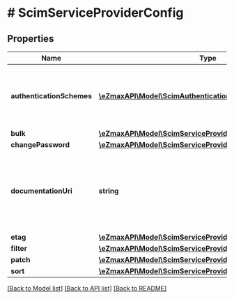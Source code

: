 # # ScimServiceProviderConfig

## Properties

Name | Type | Description | Notes
------------ | ------------- | ------------- | -------------
**authenticationSchemes** | [**\eZmaxAPI\Model\ScimAuthenticationScheme[]**](ScimAuthenticationScheme.md) | A multi-valued complex type that specifies supported authentication scheme properties. |
**bulk** | [**\eZmaxAPI\Model\ScimServiceProviderConfigBulk**](ScimServiceProviderConfigBulk.md) |  |
**changePassword** | [**\eZmaxAPI\Model\ScimServiceProviderConfigChangePassword**](ScimServiceProviderConfigChangePassword.md) |  |
**documentationUri** | **string** | An HTTP-addressable URL pointing to the service provider&#39;s human-consumable help documentation |
**etag** | [**\eZmaxAPI\Model\ScimServiceProviderConfigEtag**](ScimServiceProviderConfigEtag.md) |  |
**filter** | [**\eZmaxAPI\Model\ScimServiceProviderConfigFilter**](ScimServiceProviderConfigFilter.md) |  |
**patch** | [**\eZmaxAPI\Model\ScimServiceProviderConfigPatch**](ScimServiceProviderConfigPatch.md) |  |
**sort** | [**\eZmaxAPI\Model\ScimServiceProviderConfigSort**](ScimServiceProviderConfigSort.md) |  |

[[Back to Model list]](../../README.md#models) [[Back to API list]](../../README.md#endpoints) [[Back to README]](../../README.md)
